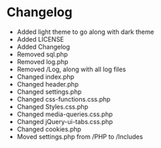# Changelog
 - Added light theme to go along with dark theme
 - Added LICENSE
 - Added Changelog
 - Removed sql.php
 - Removed log.php
 - Removed /Log, along with all log files
 - Changed index.php
 - Changed header.php
 - Changed settings.php
 - Changed css-functions.css.php
 - Changed Styles.css.php
 - Changed media-queries.css.php
 - Changed jQuery-ui-tabs.css.php
 - Changed cookies.php
 - Moved settings.php from /PHP to /Includes